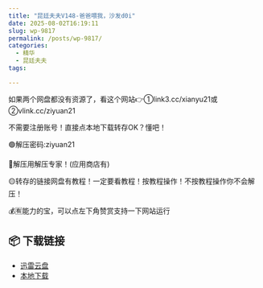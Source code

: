 ```yaml
---
title: "昆廷夫夫V148-爸爸喂我，沙发d0i"
date: 2025-08-02T16:19:11
slug: wp-9817
permalink: /posts/wp-9817/
categories:
  - 精华
  - 昆廷夫夫
tags:

---
```


如果两个网盘都没有资源了，看这个网站👉①link3.cc/xianyu21或②vlink.cc/ziyuan21

不需要注册账号！直接点本地下载转存OK？懂吧！

🟢解压密码:ziyuan21

🔵解压用解压专家！(应用商店有)

🟡转存的链接网盘有教程！一定要看教程！按教程操作！不按教程操作你不会解压！

💰🈶能力的宝，可以点左下角赞赏支持一下网站运行

## 📦 下载链接
- [迅雷云盘](https://blziyuan21.com/pay-download/9817?key=39875d1a2a&down_id=0)
- [本地下载](https://blziyuan21.com/pay-download/9817?key=39875d1a2a&down_id=1)

